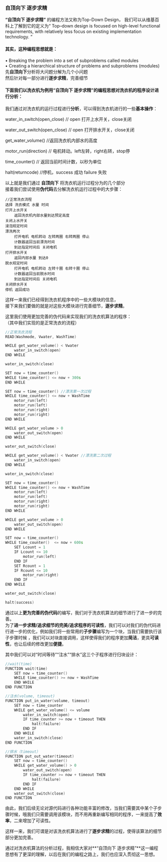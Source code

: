 
### 自顶向下 逐步求精

**“自顶向下 逐步求精”** 的编程方法又称为Top-Down Design， 我们可以从维基百科上了解到它的定义为“ Top–down design is focused on high-level functional requirements, with relatively less focus on existing implementation technology. ”			

#### 其实，这种编程思想就是：			
• Breaking the problem into a set of subproblems called modules			
• Creating a hierarchical structure of problems and subproblems (modules)				
先**自顶向下**分析将大问题分解为几个小问题					
然后针对每一部分进行**逐步求精**，完善细节						

#### 下面我们以洗衣机为例用“自顶向下 逐步求精”的编程思想对洗衣机的程序设计进行分析：		

我们通过对洗衣机的运行过程进行**分析**，可以得到洗衣机进行的一些**基本操作**：	
			
water_in_switch(open_close) // open 打开上水开关，close关闭   

water_out_switch(open_close) // open 打开排水开关，close关闭		 

get_water_volume() //返回洗衣机内部水的高度		         

motor_run(direction) // 电机转动。left左转，right右转，stop停			

time_counter() // 返回当前时间计数，以秒为单位				          

halt(returncode) //停机，success 成功 failure 失败				        

以上就是我们通过  **自顶向下**  将洗衣机运行过程分为的几个部分				
接着我们尝试使用**伪代码**去分解洗衣机运行过程中的大步骤：			

```
//正常洗衣流程
选择 洗衣模式 水量 时间
打开上水开关 
	返回洗衣机内部水量到达预定高度 
关闭上水开关
浸泡规定时间
漂洗两次
	打开电机 电机转动 左转两圈 右转两圈 停止
	计数器返回当前漂洗时间
	到达指定时间后 关闭电机
打开排水开关
	返回内部水量 到达0
脱水规定时间
	打开电机 电机转动 左转十圈 右转十圈 停止
	计数器返回当前脱水时间
	到达指定时间后 关闭电机
关闭排水开关
停机 返回成功
```	

这样一来我们已经得到洗衣机程序中的一些大模块的信息，							
接下来我们要做的就是对这些大模块进行完善细节，**逐步求精**。				

这里我们使用更加完善的伪代码来实现我们的洗衣机算法的程序：			
（其中我们实现的是正常洗衣的流程）

```cpp
//正常洗衣流程
READ(Washmode, Vwater, WashTime) 

WHILE get_water_volume() < Vwater
	water_in_switch(open)
END WHILE

water_in_switch(close)

SET now = time_counter()
WHILE time_counter() <= now + 300s
END WHILE

SET now = time_counter() //漂洗第一次过程
WHILE time_counter() <= now + WashTime
	motor_run(left)
	motor_run(left)
	motor_run(right)
	motor_run(right)
END WHILE

WHILE get_water_volume > 0
	water_out_switch(open)
END WHILE

water_out_switch(close)

WHILE get_water_volume() < Vwater //漂洗第二次过程
	water_in_switch(open)
END WHILE

water_in_switch(close)

SET now = time_counter() 
WHILE time_counter() <= now + WashTime
	motor_run(left)
	motor_run(left)
	motor_run(right)
	motor_run(right)
END WHILE

WHILE get_water_volume > 0
	water_out_switch(open)
END WHILE

SET now = time_counter()
WHILE time_counter()  <= now + 600s
	SET Lcount = 1
	IF Lcount <= 10
		motor_run(left)
	END IF
	SET Rcount = 1
	IF Rcount <= 10
		motor_run(right)
	END IF
END WHILE

water_out_switch(close)

halt(success)
```

通过以上**更为完善的伪代码**的编写，我们对于洗衣机算法的细节进行了进一步的完善。				
为了**进一步求精/追求细节的完美/追求程序的可读性**，我们可以对我们的伪代码进行进一步的优化，例如我们将一些常用的**子步骤**编写为一个块，当我们需要执行该子步骤时候 ，我们可以对块直接调用，这样使得我们的程序更加**简洁**，更具**可读性**，也让后续的修改更加**便捷**。		

其中我们可以对“时间等待”“注水”“排水”这三个子程序进行归块设计：			

```cpp
//wait(time)
FUNCTION wait(time)
	SET now = time_counter()
	WHILE time_counter() >= now + WashTime
	END WHILE
END FUNCTION 

//注水(volume, timeout)
FUNCTION put_in_water(volume, timeout)
	SET now = time_counter
	WHILE get_water_volume() <= volume
		water_in_switch(open)
		IF time_counter >= now + timeout THEN
			halt(failure)
		END IF
	END WHILE
	water_in_switch(close)
END FUNCTION

//排水（timeout）
FUNCTION put_out_water(timeout)
	SET now = time_counter()
	WHILE get_water_volume() > 0
		water_out_switch(open)
		IF time_counter >= now + timeout THEN
			halt(failure)
		END IF
	END WHILE
	water_out_switch(close)
END FUNCTION
```

由此，我们后续无论对源代码进行各种功能丰富的修改，当我们需要其中某个子步骤时候，哦我们只需要调用该模块，而不用再重新编写相同的程序，一来提高了**效率**，二来增加了可读性。

这样一来，我们可谓是对该洗衣机算法进行了**逐步求精**的过程，使得该算法的细节部分更加完善。

通过对洗衣机算法的分析过程，我相信大家对**“自顶向下 逐步求精”**这一编程思想有了更深的理解，以后在我们的编程之路上，我们也应深入贯彻这一思想。

